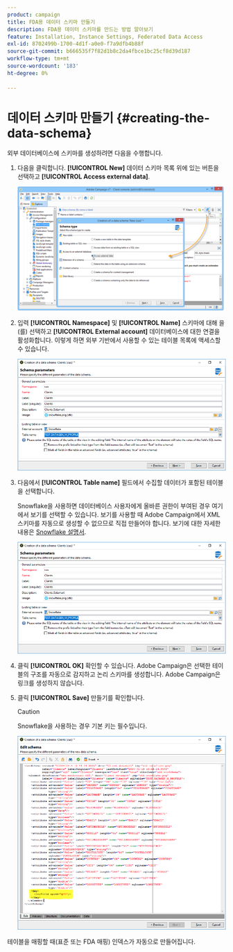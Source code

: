 ```yaml
---
product: campaign
title: FDA용 데이터 스키마 만들기
description: FDA용 데이터 스키마를 만드는 방법 알아보기
feature: Installation, Instance Settings, Federated Data Access
exl-id: 8702499b-1700-4d1f-a0e0-f7a9dfb4b88f
source-git-commit: b666535f7f82d1b8c2da4fbce1bc25cf8d39d187
workflow-type: tm+mt
source-wordcount: '183'
ht-degree: 0%

---
```


# 데이터 스키마 만들기 {#creating-the-data-schema}



외부 데이터베이스에 스키마를 생성하려면 다음을 수행합니다.

1. 다음을 클릭합니다. **[!UICONTROL New]** 데이터 스키마 목록 위에 있는 버튼을 선택하고 **[!UICONTROL Access external data]**.

   ![](assets/wf_new_schema_fda.png)

1. 입력 **[!UICONTROL Namespace]** 및  **[!UICONTROL Name]** 스키마에 대해 을(를) 선택하고 **[!UICONTROL External account]** 데이터베이스에 대한 연결을 활성화합니다. 이렇게 하면 외부 기반에서 사용할 수 있는 테이블 목록에 액세스할 수 있습니다.

   ![](assets/wf_new_schema_select_table_fda.png)

1. 다음에서 **[!UICONTROL Table name]** 필드에서 수집할 데이터가 포함된 테이블을 선택합니다.

   Snowflake을 사용하면 데이터베이스 사용자에게 올바른 권한이 부여된 경우 여기에서 보기를 선택할 수 있습니다. 보기를 사용할 때 Adobe Campaign에서 XML 스키마를 자동으로 생성할 수 없으므로 직접 만들어야 합니다. 보기에 대한 자세한 내용은 [Snowflake 설명서](https://docs.snowflake.com/en/user-guide/views-introduction.html).

   ![](assets/wf_new_schema_select_table_fda.png)

1. 클릭 **[!UICONTROL OK]** 확인할 수 있습니다. Adobe Campaign은 선택한 테이블의 구조를 자동으로 감지하고 논리 스키마를 생성합니다. Adobe Campaign은 링크를 생성하지 않습니다.

1. 클릭 **[!UICONTROL Save]** 만들기를 확인합니다.

   >[!CAUTION]
   >
   >Snowflake을 사용하는 경우 기본 키는 필수입니다.

   ![](assets/wf_new_schema_generate_fda.png)

테이블을 매핑할 때(표준 또는 FDA 매핑) 인덱스가 자동으로 만들어집니다.
